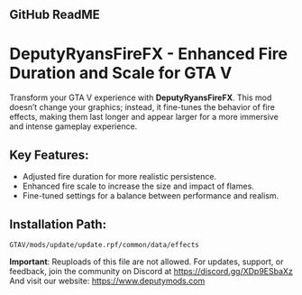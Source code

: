 ## GitHub ReadME

# DeputyRyansFireFX - Enhanced Fire Duration and Scale for GTA V

Transform your GTA V experience with **DeputyRyansFireFX**. This mod doesn’t change your graphics; instead, it fine-tunes the behavior of fire effects, making them last longer and appear larger for a more immersive and intense gameplay experience.

## Key Features:
- Adjusted fire duration for more realistic persistence.
- Enhanced fire scale to increase the size and impact of flames.
- Fine-tuned settings for a balance between performance and realism.

## Installation Path:
`GTAV/mods/update/update.rpf/common/data/effects`

**Important**: Reuploads of this file are not allowed. For updates, support, or feedback, join the community on Discord at https://discord.gg/XDp9ESbaXz
And visit our website: https://www.deputymods.com
